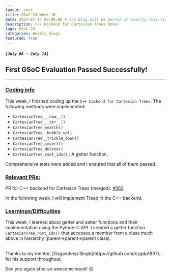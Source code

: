 ```yaml
---
layout: post
title: GSoC'24 Week 10
date: 2024-07-14 00:00:00 # The blog will be posted at exactly this time and date (based on the US time mostly)
description: C++ backend for Cartesian Trees done!
tags: GSoC'24
categories: Weekly_Blogs
featured: true
---
```


##### `[July 08 - July 14]`

## First GSoC Evaluation Passed Successfully!

---
### <ins>Coding info</ins>


This week, I finished coding up the `C++ backend for Cartesian Trees`. The following methods were implemented:
- `CartesianTree___new__()`
- `CartesianTree___str__()`
- `CartesianTree_search()`
- `CartesianTree__bubble_up()`
- `CartesianTree__trickle_down()`
- `CartesianTree_insert()`
- `CartesianTree_delete()`
- `CartesianTree_root_idx()` : A getter function.

Comprehensive tests were added and I ensured that all of them passed. 

### <ins>Relevant PRs:</ins>

PR for C++ backend for Cartesian Trees (merged): [#562](https://github.com/codezonediitj/pydatastructs/pull/567)

In the following week, I will implement Treap in the C++ backend.

### <ins>Learnings/Difficulties</ins>

This week, I learned about getter and setter functions and their implementation using the Python-C API. I created a getter function `CartesianTree_root_idx()` that accesses a member from a class much above in hierarchy (parent->parent->parent class).

<br>
Thanks to my mentor, [Gagandeep Singh](https://github.com/czgdp1807), for his support throughout.

See you again after an awesome week! 😊